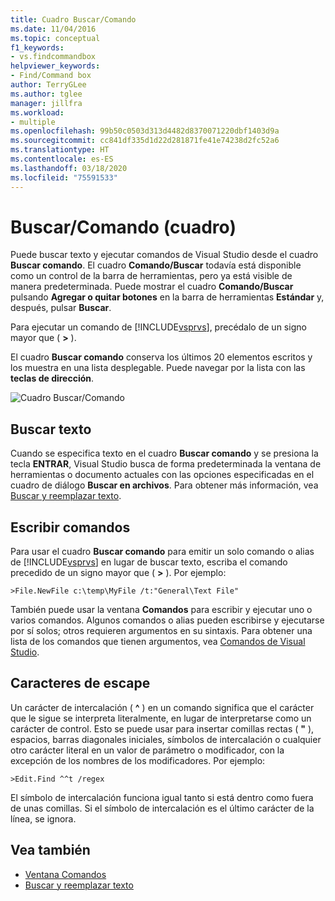 ```yaml
---
title: Cuadro Buscar/Comando
ms.date: 11/04/2016
ms.topic: conceptual
f1_keywords:
- vs.findcommandbox
helpviewer_keywords:
- Find/Command box
author: TerryGLee
ms.author: tglee
manager: jillfra
ms.workload:
- multiple
ms.openlocfilehash: 99b50c0503d313d4482d8370071220dbf1403d9a
ms.sourcegitcommit: cc841df335d1d22d281871fe41e74238d2fc52a6
ms.translationtype: HT
ms.contentlocale: es-ES
ms.lasthandoff: 03/18/2020
ms.locfileid: "75591533"
---
```

# <a name="findcommand-box"></a>Buscar/Comando (cuadro)

Puede buscar texto y ejecutar comandos de Visual Studio desde el cuadro **Buscar comando**. El cuadro **Comando/Buscar** todavía está disponible como un control de la barra de herramientas, pero ya está visible de manera predeterminada. Puede mostrar el cuadro **Comando/Buscar** pulsando **Agregar o quitar botones** en la barra de herramientas **Estándar** y, después, pulsar **Buscar**.

Para ejecutar un comando de [!INCLUDE[vsprvs](../code-quality/includes/vsprvs_md.md)], precédalo de un signo mayor que ( **>** ).

El cuadro **Buscar comando** conserva los últimos 20 elementos escritos y los muestra en una lista desplegable. Puede navegar por la lista con las **teclas de dirección**.

![Cuadro Buscar&#47;Comando](../ide/media/findcommandbox.png)

## <a name="searching-for-text"></a>Buscar texto

Cuando se especifica texto en el cuadro **Buscar comando** y se presiona la tecla **ENTRAR**, Visual Studio busca de forma predeterminada la ventana de herramientas o documento actuales con las opciones especificadas en el cuadro de diálogo **Buscar en archivos**. Para obtener más información, vea [Buscar y reemplazar texto](../ide/finding-and-replacing-text.md).

## <a name="entering-commands"></a>Escribir comandos

Para usar el cuadro **Buscar comando** para emitir un solo comando o alias de [!INCLUDE[vsprvs](../code-quality/includes/vsprvs_md.md)] en lugar de buscar texto, escriba el comando precedido de un signo mayor que ( **>** ). Por ejemplo:

```
>File.NewFile c:\temp\MyFile /t:"General\Text File"
```

También puede usar la ventana **Comandos** para escribir y ejecutar uno o varios comandos. Algunos comandos o alias pueden escribirse y ejecutarse por sí solos; otros requieren argumentos en su sintaxis. Para obtener una lista de los comandos que tienen argumentos, vea [Comandos de Visual Studio](../ide/reference/visual-studio-commands.md).

## <a name="escape-characters"></a>Caracteres de escape

Un carácter de intercalación ( **^** ) en un comando significa que el carácter que le sigue se interpreta literalmente, en lugar de interpretarse como un carácter de control. Esto se puede usar para insertar comillas rectas ( **"** ), espacios, barras diagonales iniciales, símbolos de intercalación o cualquier otro carácter literal en un valor de parámetro o modificador, con la excepción de los nombres de los modificadores. Por ejemplo:

```
>Edit.Find ^^t /regex
```

El símbolo de intercalación funciona igual tanto si está dentro como fuera de unas comillas. Si el símbolo de intercalación es el último carácter de la línea, se ignora.

## <a name="see-also"></a>Vea también

- [Ventana Comandos](../ide/reference/command-window.md)
- [Buscar y reemplazar texto](../ide/finding-and-replacing-text.md)
